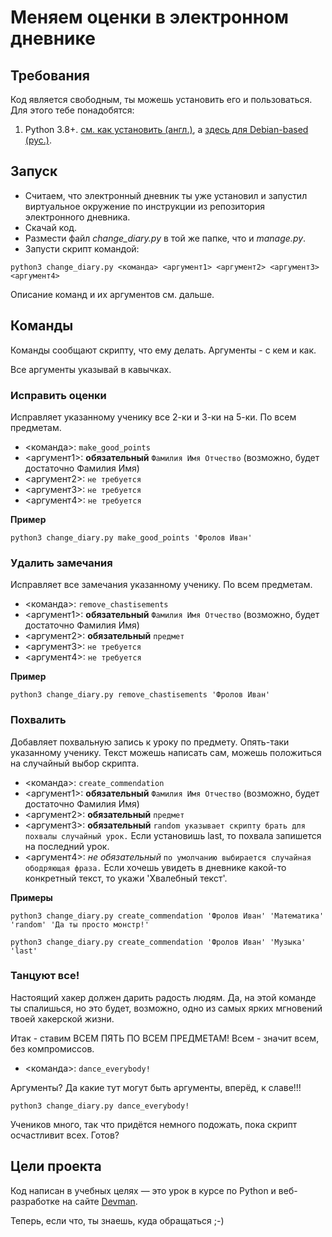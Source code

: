 # Меняем оценки в электронном дневнике


## Требования

Код является свободным, ты можешь установить его и пользоваться. Для этого тебе понадобятся:

1. Python 3.8+. [см. как установить (англ.)](https://realpython.com/installing-python/), а [здесь для Debian-based (рус.)](http://userone.ru/?q=node/41).


## Запуск

- Считаем, что электронный дневник ты уже установил и запустил виртуальное окружение по инструкции из репозитория электронного дневника.
- Скачай код.
- Размести файл *change_diary.py* в той же папке, что и *manage.py*.
- Запусти скрипт командой:

```
python3 change_diary.py <команда> <аргумент1> <аргумент2> <аргумент3> <аргумент4>
```
Описание команд и их аргументов см. дальше.

## Команды
Команды сообщают скрипту, что ему делать. Аргументы - с кем и как. 

Все аргументы указывай в кавычках.

### Иcправить оценки
Исправляет указанному ученику все 2-ки и 3-ки на 5-ки. По всем предметам.

 - <команда>: ```make_good_points```
 - <аргумент1>: **обязательный** ```Фамилия Имя Отчество``` (возможно, будет достаточно Фамилия Имя)
 - <аргумент2>: ```не требуется```
 - <аргумент3>: ```не требуется```
 - <аргумент4>: ```не требуется```
 
 **Пример**
 ```
 python3 change_diary.py make_good_points 'Фролов Иван'
 ```

### Удалить замечания
Исправляет все замечания указанному ученику. По всем предметам.

 - <команда>: ```remove_chastisements```
 - <аргумент1>: **обязательный** ```Фамилия Имя Отчество``` (возможно, будет достаточно Фамилия Имя)
 - <аргумент2>: **обязательный** ```предмет```
 - <аргумент3>: ```не требуется```
 - <аргумент4>: ```не требуется```

 **Пример**
 ```
 python3 change_diary.py remove_chastisements 'Фролов Иван'
 ```

 ### Похвалить
 Добавляет похвальную запись к уроку по предмету. Опять-таки указанному ученику. Текст можешь написать сам, можешь положиться на случайный выбор скрипта.

 - <команда>: ```create_commendation```
 - <аргумент1>: **обязательный** ```Фамилия Имя Отчество``` (возможно, будет достаточно Фамилия Имя)
 - <аргумент2>: **обязательный** ```предмет```
 - <аргумент3>: **обязательный** ```random указывает скрипту брать для похвалы случайный урок.``` Если установишь last, то похвала запишется на последний урок.
 - <аргумент4>: 
 *не обязательный*   ```по умолчанию выбирается случайная ободряющая фраза.``` Если хочешь увидеть в дневнике какой-то конкретный текст, то укажи 'Хвалебный текст'.

 **Примеры**
 ```
 python3 change_diary.py create_commendation 'Фролов Иван' 'Математика' 'random' 'Да ты просто монстр!' 
 ```
  ```
 python3 change_diary.py create_commendation 'Фролов Иван' 'Музыка' 'last'
 ```

  ### Танцуют все!
 Настоящий хакер должен дарить радость людям. Да, на этой команде ты спалишься, но это будет, возможно, одно из самых ярких мгновений твоей хакерской жизни. 

 Итак - ставим ВСЕМ ПЯТЬ ПО ВСЕМ ПРЕДМЕТАМ! Всем - значит всем, без компромиссов.

 - <команда>: ```dance_everybody!```
 
 Аргументы? Да какие тут могут быть аргументы, вперёд, к славе!!!
   ```
 python3 change_diary.py dance_everybody!
 ```
 Учеников много, так что придётся немного подожать, пока скрипт осчастливит всех. Готов?


## Цели проекта

Код написан в учебных целях — это урок в курсе по Python и веб-разработке на сайте [Devman](https://dvmn.org).

Теперь, если что, ты знаешь, куда обращаться ;-)